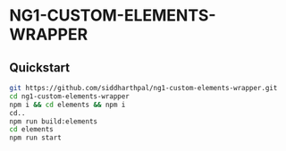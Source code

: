 # NG1-CUSTOM-ELEMENTS-WRAPPER

## Quickstart

```sh
git https://github.com/siddharthpal/ng1-custom-elements-wrapper.git
cd ng1-custom-elements-wrapper
npm i && cd elements && npm i
cd..
npm run build:elements
cd elements
npm run start
```
